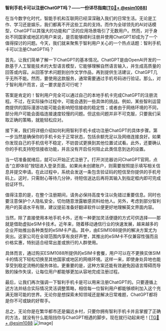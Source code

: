 **智利手机卡可以注册ChatGPT吗？——一份详尽指南[[TG💪+ @esim1088](https://t.me/s/esim1088)]**

在当今数字化时代，智能手机和互联网已经深深融入我们的日常生活。无论是工作、学习还是娱乐，我们都离不开这些工具的支持。而作为全球领先的AI对话模型，ChatGPT以其强大的功能和广泛的应用场景吸引了无数用户。然而，对于身处不同国家或地区的用户来说，是否能够顺利注册并使用ChatGPT却成为了一个值得探讨的问题。今天，我们就来聚焦于智利用户关心的一个热点话题：智利手机卡可以注册ChatGPT吗？

首先，让我们简单了解一下ChatGPT的基本情况。ChatGPT是由OpenAI开发的一款基于人工智能技术的大型语言模型，它能够理解自然语言输入，并生成高质量的回答或内容。从回答学术问题到创作文学作品，再到提供生活建议，ChatGPT几乎无所不能。然而，要使用这款服务，通常需要通过手机号码进行验证。那么，对于智利用户而言，这一要求是否可行呢？

答案是肯定的！智利用户完全可以通过自己的本地手机卡完成ChatGPT的注册流程。不过，在实际操作过程中，可能会遇到一些具体的挑战。例如，某些智利运营商提供的国际漫游功能可能会影响短信接收的稳定性；或者由于网络环境的不同，部分用户可能会面临连接速度较慢的问题。但这些问题并非不可克服，只要我们采取正确的策略，就能轻松应对。

接下来，我们将详细介绍如何利用智利手机卡成功注册ChatGPT的具体步骤。第一步当然是确保你的手机卡处于正常状态，包括余额充足以及网络连接良好。如果你发现自己的手机信号不稳定，不妨尝试更换到其他位置试试看。此外，还要确认你的手机支持短信接收功能，并且没有开启任何阻止此类信息到达的设置。

当一切准备就绪后，就可以开始正式注册了。打开浏览器访问ChatGPT官网，点击“立即体验”按钮进入登录页面。如果尚未创建账户，则需要按照提示填写相关信息并提交申请。在此过程中，系统会发送一条包含验证码的短信至你提供的手机号码上。这时，只需耐心等待几分钟，待短信送达后再将其输入到指定框内即可完成验证环节。

值得注意的是，在整个注册期间，请务必保持高度专注以免错过重要信息。同时也要注意保护个人隐私安全，切勿随意泄露敏感资料给他人。另外，考虑到部分智利用户的英语水平有限，建议提前准备好翻译软件以便更好地理解英文界面内容。

当然，除了直接使用本地手机卡外，还有一种更加灵活便捷的方式可供选择——那就是借助虚拟eSIM卡技术。近年来，随着移动通信行业的快速发展，越来越多的企业开始推出各种类型的eSIM卡产品。其中，由ESIM1088提供的解决方案尤为突出。这家公司在全球范围内享有良好声誉，其推出的eSIM卡不仅兼容性强而且价格实惠，特别适合经常出差或旅行的人群使用。

具体而言，通过购买ESIM1088所提供的eSIM卡套餐，用户可以在不更换实体SIM卡的情况下轻松切换至其他国家或地区的网络环境。这样一来，即使身处异地也能享受到稳定流畅的服务体验。更重要的是，这种方案还能有效避免因语言障碍而导致的操作失误，让每位用户都能够更加从容地完成注册过程。

最后，让我们再次强调一下智利手机卡是可以用来注册ChatGPT的。只要遵循上述方法并结合实际情况灵活调整策略，相信每一位智利用户都能够顺利加入这个充满无限可能的世界。无论你是想探索未知领域还是解决日常难题，ChatGPT都将是你不可或缺的好帮手。

总之，无论你是在繁华都市还是偏远乡村，只要你拥有智利手机卡并且掌握了正确的方法，就没有什么能阻挡你与ChatGPT相遇的脚步。现在就行动起来吧！[[TG💪+ @esim1088](https://t.me/s/esim1088) ![Image](https://i.postimg.cc/4NQfJmqS/Snipaste-2025-05-13-00-14-12.png)]